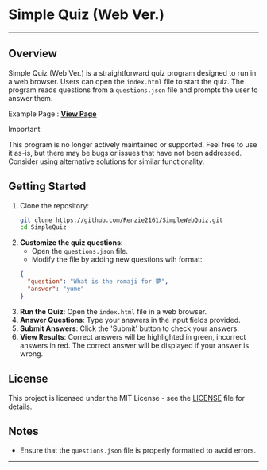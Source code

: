 # Simple Quiz (Web Ver.)

---

## Overview

Simple Quiz (Web Ver.) is a straightforward quiz program designed to run in a web browser. Users can open the `index.html` file to start the quiz. The program reads questions from a `questions.json` file and prompts the user to answer them.

Example Page : **[View Page](https://www.renzie2161.github.io)**

> [!IMPORTANT]
> This program is no longer actively maintained or supported. Feel free to use it as-is, but there may be bugs or issues that have not been addressed. Consider using alternative solutions for similar functionality.

## Getting Started

1. Clone the repository:
   ```bash
   git clone https://github.com/Renzie2161/SimpleWebQuiz.git
   cd SimpleQuiz
   ```
2. **Customize the quiz questions**:
   - Open the `questions.json` file.
   - Modify the file by adding new questions wih format:
   ```json
   {
     "question": "What is the romaji for 夢",
     "answer": "yume"
   }
   ```
3. **Run the Quiz**: Open the `index.html` file in a web browser.
4. **Answer Questions**: Type your answers in the input fields provided.
5. **Submit Answers**: Click the 'Submit' button to check your answers.
6. **View Results**: Correct answers will be highlighted in green, incorrect answers in red. The correct answer will be displayed if your answer is wrong.

## License

This project is licensed under the MIT License - see the [LICENSE](LICENSE) file for details.

## Notes

- Ensure that the `questions.json` file is properly formatted to avoid errors.

---
